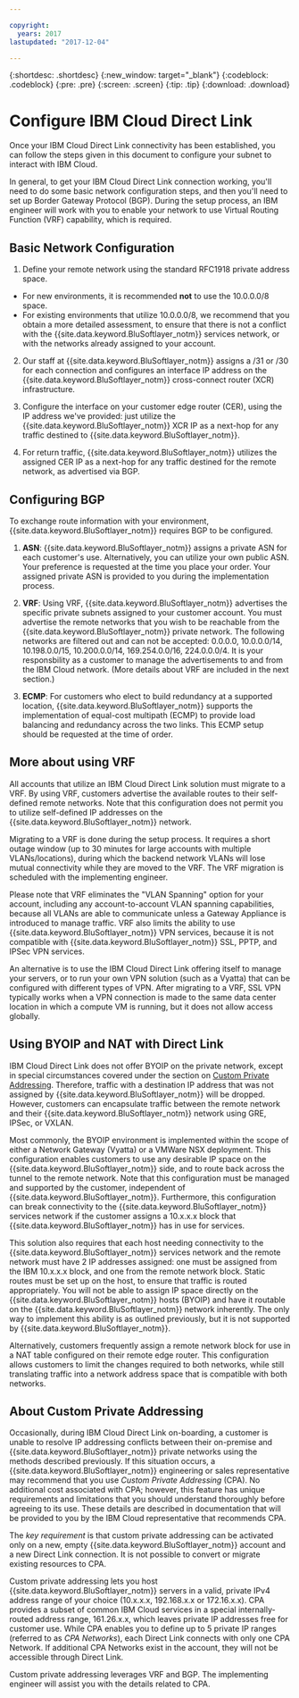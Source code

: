 ```yaml
---

copyright:
  years: 2017
lastupdated: "2017-12-04"

---
```


{:shortdesc: .shortdesc}
{:new_window: target="_blank"}
{:codeblock: .codeblock}
{:pre: .pre}
{:screen: .screen}
{:tip: .tip}
{:download: .download}

# Configure IBM Cloud Direct Link

Once your IBM Cloud Direct Link connectivity has been established, you can follow the steps given in this document to configure your subnet to interact with IBM Cloud.

In general, to get your IBM Cloud Direct Link connection working, you'll need to do some basic network configuration steps, and then you'll need to set up Border Gateway Protocol (BGP). During the setup process, an IBM engineer will work with you to enable your network to use Virtual Routing Function (VRF) capability, which is required.

## Basic Network Configuration

1. Define your remote network using the standard RFC1918 private address space. 
 * For new environments, it is recommended **not** to use the 10.0.0.0/8 space. 
 * For existing environments that utilize 10.0.0.0/8, we recommend that you obtain a more detailed assessment, to ensure that there is not a conflict with the {{site.data.keyword.BluSoftlayer_notm}} services network, or with the networks already assigned to your account.

2. Our staff at {{site.data.keyword.BluSoftlayer_notm}} assigns a /31 or /30 for each connection and configures an interface IP address on the {{site.data.keyword.BluSoftlayer_notm}} cross-connect router (XCR) infrastructure.  

3. Configure the interface on your customer edge router (CER), using the IP address we've provided: just utilize the {{site.data.keyword.BluSoftlayer_notm}} XCR IP as a next-hop for any traffic destined to {{site.data.keyword.BluSoftlayer_notm}}. 

4. For return traffic, {{site.data.keyword.BluSoftlayer_notm}} utilizes the assigned CER IP as a next-hop for any traffic destined for the remote network, as advertised via BGP.

## Configuring BGP

To exchange route information with your environment, {{site.data.keyword.BluSoftlayer_notm}} requires BGP to be configured.  

1. **ASN**: {{site.data.keyword.BluSoftlayer_notm}} assigns a private ASN for each customer's use. Alternatively, you can utilize your own public ASN. Your preference is requested at the time you place your order. Your assigned private ASN is provided to you during the implementation process.

2. **VRF**: Using VRF, {{site.data.keyword.BluSoftlayer_notm}} advertises the specific private subnets assigned to your customer account.  You must advertise the remote networks that you wish to be reachable from the {{site.data.keyword.BluSoftlayer_notm}} private network. The following networks are filtered out and can not be accepted: 0.0.0.0, 10.0.0.0/14, 10.198.0.0/15, 10.200.0.0/14, 169.254.0.0/16, 224.0.0.0/4. It is your responsbility as a customer to manage the advertisements to and from the IBM Cloud network. (More details about VRF are included in the next section.)

3. **ECMP**: For customers who elect to build redundancy at a supported location, {{site.data.keyword.BluSoftlayer_notm}} supports the implementation of equal-cost multipath (ECMP) to provide load balancing and redundancy across the two links. This ECMP setup should be requested at the time of order.

## More about using VRF

All accounts that utilize an IBM Cloud Direct Link solution must migrate to a VRF. By using VRF, customers advertise the available routes to their self-defined remote networks. Note that this configuration does not permit you to utilize self-defined IP addresses on the {{site.data.keyword.BluSoftlayer_notm}} network.

Migrating to a VRF is done during the setup process. It requires a short outage window (up to 30 minutes for large accounts with multiple VLANs/locations), during which the backend network VLANs will lose mutual connectivity while they are moved to the VRF. The VRF migration is scheduled with the implementing engineer.

Please note that VRF eliminates the "VLAN Spanning" option for your account, including any account-to-account VLAN spanning capabilities, because all VLANs are able to communicate unless a Gateway Appliance is introduced to manage traffic. VRF also limits the ability to use {{site.data.keyword.BluSoftlayer_notm}} VPN services, because it is not compatible with {{site.data.keyword.BluSoftlayer_notm}} SSL, PPTP, and IPSec VPN services.   

An alternative is to use the IBM Cloud Direct Link offering itself to manage your servers, or to run your own VPN solution (such as a Vyatta) that can be configured with different types of VPN. After migrating to a VRF, SSL VPN typically works when a VPN connection is made to the same data center location in which a compute VM is running, but it does not allow access globally.

## Using BYOIP and NAT with Direct Link
IBM Cloud Direct Link does not offer BYOIP on the private network, except in special circumstances covered under the section on [Custom Private Addressing](#custom-private-addressing). Therefore, traffic with a destination IP address that was not assigned by {{site.data.keyword.BluSoftlayer_notm}} will be dropped. However, customers can encapsulate traffic between the remote network and their {{site.data.keyword.BluSoftlayer_notm}} network using GRE, IPSec, or VXLAN.  

Most commonly, the BYOIP environment is implemented within the scope of either a Network Gateway (Vyatta) or a VMWare NSX deployment. This configuration enables customers to use any desirable IP space on the {{site.data.keyword.BluSoftlayer_notm}} side, and to route back across the tunnel to the remote network. Note that this configuration must be managed and supported by the customer, independent of {{site.data.keyword.BluSoftlayer_notm}}. Furthermore, this configuration can break connectivity to the {{site.data.keyword.BluSoftlayer_notm}} services network if the customer assigns a 10.x.x.x block that {{site.data.keyword.BluSoftlayer_notm}} has in use for services. 

This solution also requires that each host needing connectivity to the {{site.data.keyword.BluSoftlayer_notm}} services network and the remote network must have 2 IP addresses assigned: one must be assigned from the IBM 10.x.x.x block, and one from the remote network block. Static routes must be set up on the host, to ensure that traffic is routed appropriately. You will not be able to assign IP space directly on the {{site.data.keyword.BluSoftlayer_notm}} hosts (BYOIP) and have it routable on the {{site.data.keyword.BluSoftlayer_notm}} network inherently. The only way to implement this ability is as outlined previously, but it is not supported by {{site.data.keyword.BluSoftlayer_notm}}.

Alternatively, customers frequently assign a remote network block for use in a NAT table configured on their remote edge router. This configuration allows customers to limit the changes required to both networks, while still translating traffic into a network address space that is compatible with both networks.

## About Custom Private Addressing

Occasionally, during IBM Cloud Direct Link on-boarding, a customer is unable to resolve IP addressing conflicts between their on-premise and {{site.data.keyword.BluSoftlayer_notm}} private networks using the methods described previously. If this situation occurs, a {{site.data.keyword.BluSoftlayer_notm}} engineering or sales representative may recommend that you use _Custom Private Addressing_ (CPA). No additional cost associated with CPA; however, this feature has unique requirements and limitations that you should understand thoroughly before agreeing to its use. These details are described in documentation that will be provided to you by the IBM Cloud representative that recommends CPA. 

The _key requirement_ is that custom private addressing can be activated only on a new, empty {{site.data.keyword.BluSoftlayer_notm}} account and a new Direct Link connection. It is not possible to convert or migrate existing resources to CPA.

Custom private addressing lets you host {{site.data.keyword.BluSoftlayer_notm}} servers in a valid, private IPv4 address range of your choice (10.x.x.x, 192.168.x.x or 172.16.x.x). CPA provides a subset of common IBM Cloud services in a special internally-routed address range, 161.26.x.x, which leaves private IP addresses free for customer use. While CPA enables you to define up to 5 private IP ranges (referred to as _CPA Networks_), each Direct Link connects with only one CPA Network. If additional CPA Networks exist in the account, they will not be accessible through Direct Link.

Custom private addressing leverages VRF and BGP. The implementing engineer will assist you with the details related to CPA.
